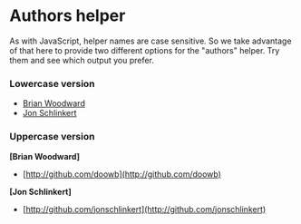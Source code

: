 # Authors helper
As with JavaScript, helper names are case sensitive. So we take advantage of that here to provide two different options for the "authors" helper. Try them and see which output you prefer.


### Lowercase version
* [Brian Woodward](http://github.com/doowb)  
* [Jon Schlinkert](http://github.com/jonschlinkert)  


### Uppercase version

**[Brian Woodward]**
  
+ [http://github.com/doowb](http://github.com/doowb)  

**[Jon Schlinkert]**
  
+ [http://github.com/jonschlinkert](http://github.com/jonschlinkert)  

